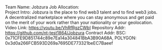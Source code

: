 Team Name: Jobzura
Job Allocation:  
Project Intro:       Jobzura is the place to find web3 talent and to find web3 jobs. A decentralized marketplace where you can stay anonymous and get paid on the merit of your work rather than your nationality or your geolocation.
Video Link:          https://youtu.be/VhRfRgzCWbI
Repository Addr:     https://github.com/nt-test1864/Jobzura
Contract Addr:       BSC:  0x71CFE9D851744c89e7Ea14a304841BbA3B90A68A,  POLYGON: 0x3d0a266FCB593D269a7695DE773321beEC7Baeef